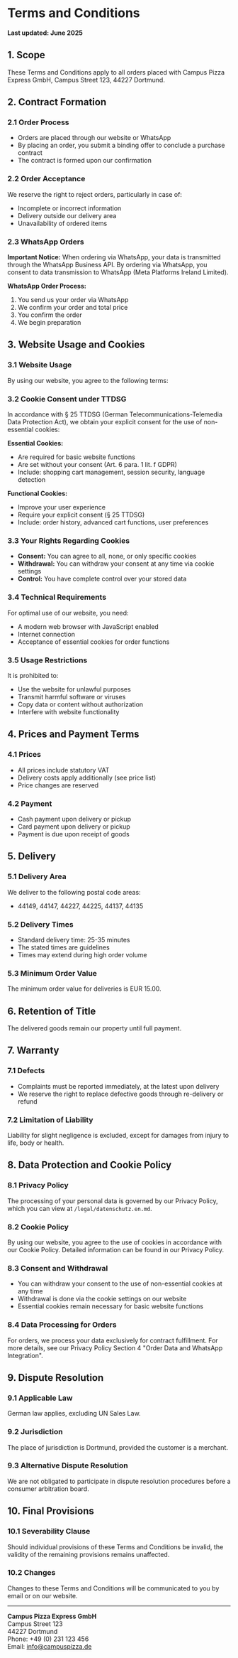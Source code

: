 # Terms and Conditions

**Last updated: June 2025**

## 1. Scope

These Terms and Conditions apply to all orders placed with Campus Pizza Express GmbH, Campus Street 123, 44227 Dortmund.

## 2. Contract Formation

### 2.1 Order Process
- Orders are placed through our website or WhatsApp
- By placing an order, you submit a binding offer to conclude a purchase contract
- The contract is formed upon our confirmation

### 2.2 Order Acceptance
We reserve the right to reject orders, particularly in case of:
- Incomplete or incorrect information
- Delivery outside our delivery area
- Unavailability of ordered items

### 2.3 WhatsApp Orders
**Important Notice:** When ordering via WhatsApp, your data is transmitted through the WhatsApp Business API. By ordering via WhatsApp, you consent to data transmission to WhatsApp (Meta Platforms Ireland Limited).

**WhatsApp Order Process:**
1. You send us your order via WhatsApp
2. We confirm your order and total price
3. You confirm the order
4. We begin preparation

## 3. Website Usage and Cookies

### 3.1 Website Usage
By using our website, you agree to the following terms:

### 3.2 Cookie Consent under TTDSG
In accordance with § 25 TTDSG (German Telecommunications-Telemedia Data Protection Act), we obtain your explicit consent for the use of non-essential cookies:

**Essential Cookies:**
- Are required for basic website functions
- Are set without your consent (Art. 6 para. 1 lit. f GDPR)
- Include: shopping cart management, session security, language detection

**Functional Cookies:**
- Improve your user experience
- Require your explicit consent (§ 25 TTDSG)
- Include: order history, advanced cart functions, user preferences

### 3.3 Your Rights Regarding Cookies
- **Consent:** You can agree to all, none, or only specific cookies
- **Withdrawal:** You can withdraw your consent at any time via cookie settings
- **Control:** You have complete control over your stored data

### 3.4 Technical Requirements
For optimal use of our website, you need:
- A modern web browser with JavaScript enabled
- Internet connection
- Acceptance of essential cookies for order functions

### 3.5 Usage Restrictions
It is prohibited to:
- Use the website for unlawful purposes
- Transmit harmful software or viruses
- Copy data or content without authorization
- Interfere with website functionality

## 4. Prices and Payment Terms

### 4.1 Prices
- All prices include statutory VAT
- Delivery costs apply additionally (see price list)
- Price changes are reserved

### 4.2 Payment
- Cash payment upon delivery or pickup
- Card payment upon delivery or pickup
- Payment is due upon receipt of goods

## 5. Delivery

### 5.1 Delivery Area
We deliver to the following postal code areas:
- 44149, 44147, 44227, 44225, 44137, 44135

### 5.2 Delivery Times
- Standard delivery time: 25-35 minutes
- The stated times are guidelines
- Times may extend during high order volume

### 5.3 Minimum Order Value
The minimum order value for deliveries is EUR 15.00.

## 6. Retention of Title

The delivered goods remain our property until full payment.

## 7. Warranty

### 7.1 Defects
- Complaints must be reported immediately, at the latest upon delivery
- We reserve the right to replace defective goods through re-delivery or refund

### 7.2 Limitation of Liability
Liability for slight negligence is excluded, except for damages from injury to life, body or health.

## 8. Data Protection and Cookie Policy

### 8.1 Privacy Policy
The processing of your personal data is governed by our Privacy Policy, which you can view at `/legal/datenschutz.en.md`.

### 8.2 Cookie Policy
By using our website, you agree to the use of cookies in accordance with our Cookie Policy. Detailed information can be found in our Privacy Policy.

### 8.3 Consent and Withdrawal
- You can withdraw your consent to the use of non-essential cookies at any time
- Withdrawal is done via the cookie settings on our website
- Essential cookies remain necessary for basic website functions

### 8.4 Data Processing for Orders
For orders, we process your data exclusively for contract fulfillment. For more details, see our Privacy Policy Section 4 "Order Data and WhatsApp Integration".

## 9. Dispute Resolution

### 9.1 Applicable Law
German law applies, excluding UN Sales Law.

### 9.2 Jurisdiction
The place of jurisdiction is Dortmund, provided the customer is a merchant.

### 9.3 Alternative Dispute Resolution
We are not obligated to participate in dispute resolution procedures before a consumer arbitration board.

## 10. Final Provisions

### 10.1 Severability Clause
Should individual provisions of these Terms and Conditions be invalid, the validity of the remaining provisions remains unaffected.

### 10.2 Changes
Changes to these Terms and Conditions will be communicated to you by email or on our website.

---

**Campus Pizza Express GmbH**  
Campus Street 123  
44227 Dortmund  
Phone: +49 (0) 231 123 456  
Email: info@campuspizza.de
